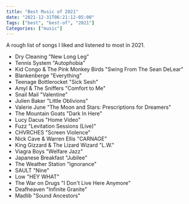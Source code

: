 ```yaml
---
title: "Best Music of 2021"
date: "2021-12-31T06:21:12-05:00"
Tags: ["best", "best-of", "2021"]
Categories: ["music"] 
---
```


A rough list of songs I liked and listened to most in 2021. 

* Dry Cleaning "New Long Leg"
* Tennis System "Autophobia"
* Kid Congo & The Pink Monkey Birds "Swing From The Sean DeLear"
* Blankenberge "Everything"
* Teenage Bottlerocket "Sick Sesh"
* Amyl & The Sniffers "Comfort to Me"
* Snail Mail "Valentine"
* Julien Baker "Little Oblivions"
* Valerie June "The Moon and Stars: Prescriptions for Dreamers"
* The Mountain Goats "Dark In Here"
* Lucy Dacus "Home Video"
* Fuzz "Levitation Sessions (Live)"
* CHVRCHES "Screen Violence"
* Nick Cave & Warren Ellis "CARNAGE"
* King Gizzard & The Lizard Wizard "L.W."
* Viagra Boys "Welfare Jazz"
* Japanese Breakfast "Jubilee"
* The Weather Station "Ignorance"
* SAULT "Nine"
* Low "HEY WHAT"
* The War on Drugs "I Don't Live Here Anymore"
* Deafheaven "Infinite Granite"
* Madlib "Sound Ancestors"
